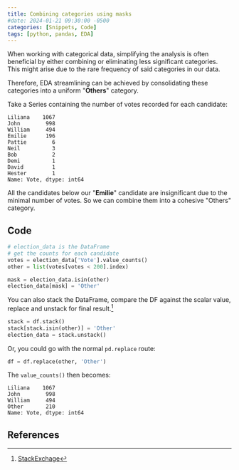 ```yaml
---
title: Combining categories using masks
#date: 2024-01-21 09:30:00 -0500
categories: [Snippets, Code]
tags: [python, pandas, EDA]
---
```

When working with categorical data, simplifying the analysis is often beneficial 
by either combining or eliminating less significant categories. 
This might arise due to the rare frequency of said categories in our data.

Therefore, EDA streamlining can be achieved by consolidating these categories 
into a uniform "**Others**" category.

Take a Series containing the number of votes recorded for each candidate:
```output
Liliana    1067
John        998
William     494
Emilie      196
Pattie        6
Neil          3
Bob           2
Demi          1
David         1
Hester        1
Name: Vote, dtype: int64
```
All the candidates below our "**Emilie**" candidate are insignificant due to the minimal number of votes. So we can combine them
into a cohesive "Others" category.

## Code
```python
# election_data is the DataFrame
# get the counts for each candidate
votes = election_data['Vote'].value_counts()
other = list(votes[votes < 200].index)

mask = election_data.isin(other)
election_data[mask] = 'Other'
```

You can also stack the DataFrame, compare the DF against the scalar value, 
replace and unstack for final result.[^stack]
```python
stack = df.stack()
stack[stack.isin(other)] = 'Other'
election_data = stack.unstack()
```

Or, you could go with the normal `pd.replace` route:
```python
df = df.replace(other, 'Other')
```

The `value_counts()` then becomes:
```output
Liliana    1067
John        998
William     494
Other       210
Name: Vote, dtype: int64
```

## References
[^stack]: [StackExchage](https://stackoverflow.com/questions/42276396/typeerror-cannot-do-inplace-boolean-setting-on-mixed-types-with-a-non-np-nan-va)
